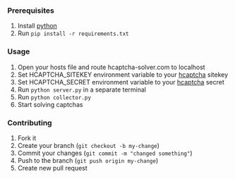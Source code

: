 ### Prerequisites
1. Install [python](https://www.python.org/downloads/)
2. Run `pip install -r requirements.txt`

### Usage
1. Open your hosts file and route hcaptcha-solver.com to localhost
2. Set HCAPTCHA_SITEKEY environment variable to your [hcaptcha](https://www.hcaptcha.com) sitekey
3. Set HCAPTCHA_SECRET environment variable to your [hcaptcha](https://www.hcaptcha.com) secret
4. Run `python server.py` in a separate terminal
5. Run `python collector.py`
6. Start solving captchas

### Contributing
1. Fork it
2. Create your branch (`git checkout -b my-change`)
3. Commit your changes (`git commit -m "changed something"`)
4. Push to the branch (`git push origin my-change`)
5. Create new pull request
